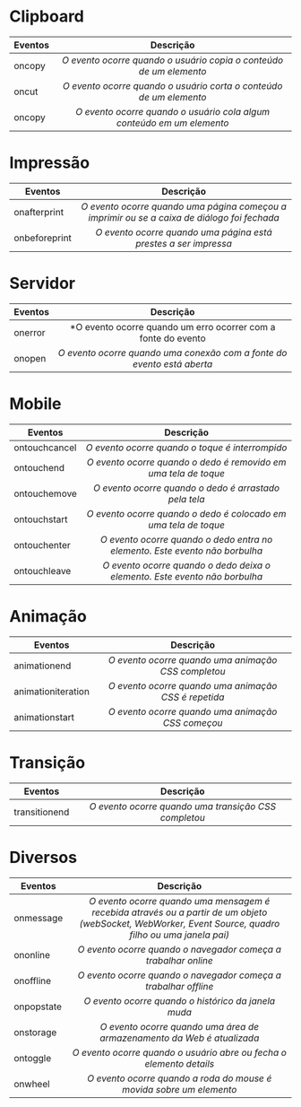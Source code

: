 # Clipboard

| Eventos| Descrição|
| ------------- |:-------------:|
| oncopy | *O evento ocorre quando o usuário copia o conteúdo de um elemento* |
| oncut | *O evento ocorre quando o usuário corta o conteúdo de um elemento* |
| oncopy | *O evento ocorre quando o usuário cola algum conteúdo em um elemento* |

# Impressão

| Eventos| Descrição|
| ------------- |:-------------:|
| onafterprint | *O evento ocorre quando uma página começou a imprimir ou se a caixa de diálogo foi fechada* |
| onbeforeprint | *O evento ocorre quando uma página está prestes a ser impressa* |

# Servidor

| Eventos| Descrição|
| ------------- |:-------------:|
| onerror | *O evento ocorre quando um erro ocorrer com a fonte do evento |
| onopen | *O evento ocorre quando uma conexão com a fonte do evento está aberta* |

# Mobile

| Eventos| Descrição|
| ------------- |:-------------:|
| ontouchcancel | *O evento ocorre quando o toque é interrompido* |
| ontouchend | *O evento ocorre quando o dedo é removido em uma tela de toque* |
| ontouchemove | *O evento ocorre quando o dedo é arrastado pela tela* |
| ontouchstart | *O evento ocorre quando o dedo é colocado em uma tela de toque* |
| ontouchenter | *O evento ocorre quando o dedo entra no elemento. Este evento não borbulha* |
| ontouchleave | *O evento ocorre quando o dedo deixa o elemento. Este evento não borbulha* |

# Animação

| Eventos| Descrição|
| ------------- |:-------------:|
| animationend | *O evento ocorre quando uma animação CSS completou* |
| animationiteration | *O evento ocorre quando uma animação CSS é repetida* |
| animationstart | *O evento ocorre quando uma animação CSS começou* |

# Transição

| Eventos| Descrição|
| ------------- |:-------------:|
| transitionend | *O evento ocorre quando uma transição CSS completou* |

# Diversos

| Eventos| Descrição|
| ------------- |:-------------:|
| onmessage | *O evento ocorre quando uma mensagem é recebida através ou a partir de um objeto (webSocket, WebWorker, Event Source, quadro filho ou uma janela pai)* |
| ononline | *O evento ocorre quando o navegador começa a trabalhar online* |
| onoffline | *O evento ocorre quando o navegador começa a trabalhar offline* |
| onpopstate | *O evento ocorre quando o histórico da janela muda* |
| onstorage | *O evento ocorre quando uma área de armazenamento da Web é atualizada* |
| ontoggle | *O evento ocorre quando o usuário abre ou fecha o elemento details* |
| onwheel | *O evento ocorre quando a roda do mouse é movida sobre um elemento* |
